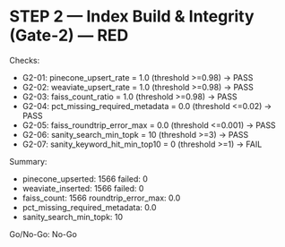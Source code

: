 # STEP 2 — Index Build & Integrity (Gate‑2) — RED

Checks:
- G2-01: pinecone_upsert_rate = 1.0 (threshold >=0.98) -> PASS
- G2-02: weaviate_upsert_rate = 1.0 (threshold >=0.98) -> PASS
- G2-03: faiss_count_ratio = 1.0 (threshold >=0.98) -> PASS
- G2-04: pct_missing_required_metadata = 0.0 (threshold <=0.02) -> PASS
- G2-05: faiss_roundtrip_error_max = 0.0 (threshold <=0.001) -> PASS
- G2-06: sanity_search_min_topk = 10 (threshold >=3) -> PASS
- G2-07: sanity_keyword_hit_min_top10 = 0 (threshold >=1) -> FAIL

Summary:
- pinecone_upserted: 1566 failed: 0
- weaviate_inserted: 1566 failed: 0
- faiss_count: 1566 roundtrip_error_max: 0.0
- pct_missing_required_metadata: 0.0
- sanity_search_min_topk: 10

Go/No-Go: No-Go
